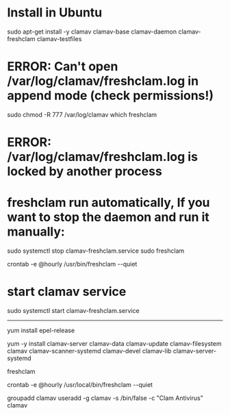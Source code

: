 
# Install in Ubuntu 

sudo apt-get install -y clamav clamav-base clamav-daemon clamav-freshclam clamav-testfiles

# ERROR: Can't open /var/log/clamav/freshclam.log in append mode (check permissions!)
sudo chmod -R 777 /var/log/clamav
which freshclam

# ERROR: /var/log/clamav/freshclam.log is locked by another process
# freshclam run automatically, If you want to stop the daemon and run it manually:

sudo systemctl stop clamav-freshclam.service
sudo freshclam

crontab -e
@hourly   /usr/bin/freshclam --quiet

# start clamav service
sudo systemctl start clamav-freshclam.service


------

yum install epel-release

yum -y install clamav-server clamav-data clamav-update clamav-filesystem clamav clamav-scanner-systemd clamav-devel clamav-lib clamav-server-systemd

freshclam

crontab -e
@hourly   /usr/local/bin/freshclam --quiet


groupadd clamav
useradd -g clamav -s /bin/false -c "Clam Antivirus" clamav
